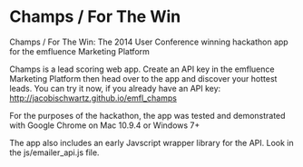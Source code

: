Champs / For The Win
===========

Champs / For The Win: The 2014 User Conference winning hackathon app for the emfluence Marketing Platform

Champs is a lead scoring web app. Create an API key in the emfluence Marketing Platform then head over to the app and discover your hottest leads. You can try it now, if you already have an API key: http://jacobischwartz.github.io/emfl_champs

For the purposes of the hackathon, the app was tested and demonstrated with Google Chrome on Mac 10.9.4 or Windows 7+

The app also includes an early Javscript wrapper library for the API. Look in the js/emailer_api.js file.